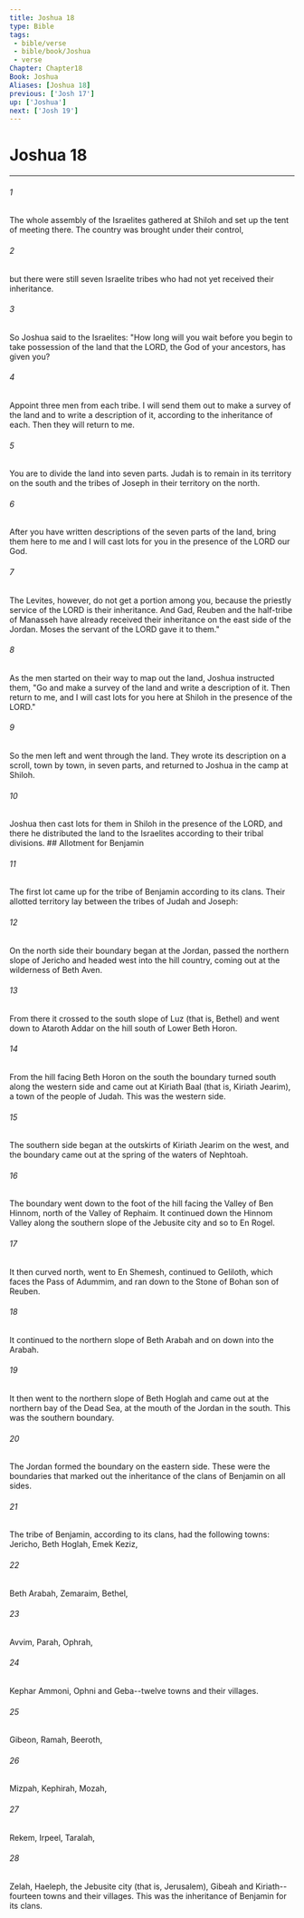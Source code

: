 ```yaml
---
title: Joshua 18
type: Bible
tags:
 - bible/verse
 - bible/book/Joshua
 - verse
Chapter: Chapter18
Book: Joshua
Aliases: [Joshua 18]
previous: ['Josh 17']
up: ['Joshua']
next: ['Josh 19']
---
```

# Joshua 18

***


###### 1 
The whole assembly of the Israelites gathered at Shiloh and set up the tent of meeting there. The country was brought under their control, 

###### 2 
but there were still seven Israelite tribes who had not yet received their inheritance. 

###### 3 
So Joshua said to the Israelites: "How long will you wait before you begin to take possession of the land that the LORD, the God of your ancestors, has given you? 

###### 4 
Appoint three men from each tribe. I will send them out to make a survey of the land and to write a description of it, according to the inheritance of each. Then they will return to me. 

###### 5 
You are to divide the land into seven parts. Judah is to remain in its territory on the south and the tribes of Joseph in their territory on the north. 

###### 6 
After you have written descriptions of the seven parts of the land, bring them here to me and I will cast lots for you in the presence of the LORD our God. 

###### 7 
The Levites, however, do not get a portion among you, because the priestly service of the LORD is their inheritance. And Gad, Reuben and the half-tribe of Manasseh have already received their inheritance on the east side of the Jordan. Moses the servant of the LORD gave it to them." 

###### 8 
As the men started on their way to map out the land, Joshua instructed them, "Go and make a survey of the land and write a description of it. Then return to me, and I will cast lots for you here at Shiloh in the presence of the LORD." 

###### 9 
So the men left and went through the land. They wrote its description on a scroll, town by town, in seven parts, and returned to Joshua in the camp at Shiloh. 

###### 10 
Joshua then cast lots for them in Shiloh in the presence of the LORD, and there he distributed the land to the Israelites according to their tribal divisions. ## Allotment for Benjamin 

###### 11 
The first lot came up for the tribe of Benjamin according to its clans. Their allotted territory lay between the tribes of Judah and Joseph: 

###### 12 
On the north side their boundary began at the Jordan, passed the northern slope of Jericho and headed west into the hill country, coming out at the wilderness of Beth Aven. 

###### 13 
From there it crossed to the south slope of Luz (that is, Bethel) and went down to Ataroth Addar on the hill south of Lower Beth Horon. 

###### 14 
From the hill facing Beth Horon on the south the boundary turned south along the western side and came out at Kiriath Baal (that is, Kiriath Jearim), a town of the people of Judah. This was the western side. 

###### 15 
The southern side began at the outskirts of Kiriath Jearim on the west, and the boundary came out at the spring of the waters of Nephtoah. 

###### 16 
The boundary went down to the foot of the hill facing the Valley of Ben Hinnom, north of the Valley of Rephaim. It continued down the Hinnom Valley along the southern slope of the Jebusite city and so to En Rogel. 

###### 17 
It then curved north, went to En Shemesh, continued to Geliloth, which faces the Pass of Adummim, and ran down to the Stone of Bohan son of Reuben. 

###### 18 
It continued to the northern slope of Beth Arabah and on down into the Arabah. 

###### 19 
It then went to the northern slope of Beth Hoglah and came out at the northern bay of the Dead Sea, at the mouth of the Jordan in the south. This was the southern boundary. 

###### 20 
The Jordan formed the boundary on the eastern side. These were the boundaries that marked out the inheritance of the clans of Benjamin on all sides. 

###### 21 
The tribe of Benjamin, according to its clans, had the following towns: Jericho, Beth Hoglah, Emek Keziz, 

###### 22 
Beth Arabah, Zemaraim, Bethel, 

###### 23 
Avvim, Parah, Ophrah, 

###### 24 
Kephar Ammoni, Ophni and Geba--twelve towns and their villages. 

###### 25 
Gibeon, Ramah, Beeroth, 

###### 26 
Mizpah, Kephirah, Mozah, 

###### 27 
Rekem, Irpeel, Taralah, 

###### 28 
Zelah, Haeleph, the Jebusite city (that is, Jerusalem), Gibeah and Kiriath--fourteen towns and their villages. This was the inheritance of Benjamin for its clans. 
